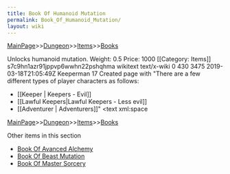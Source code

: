 ```yaml
---
title: Book Of Humanoid Mutation
permalink: Book_Of_Humanoid_Mutation/
layout: wiki
---
```


[MainPage](/keeperrl_wiki/ "wikilink")>>[Dungeon](/keeperrl_wiki/Dungeon "wikilink")>>[Items](/keeperrl_wiki/Items_Guide "wikilink")>>[Books](/keeperrl_wiki/Books "wikilink")

 Unlocks humanoid mutation.
 Weight: 0.5
 Price: 1000
[[Category: Items]]</text>
      <sha1>s7c9hn1azr91jppvp6wwhn22pshqhma</sha1>
      <model>wikitext</model>
      <format>text/x-wiki</format>
    </revision>
  </page>
  <page>
    <title>Player Characters</title>
    <ns>0</ns>
    <id>430</id>
    <revision>
      <id>3475</id>
      <timestamp>2019-03-18T21:05:49Z</timestamp>
      <contributor>
        <username>Keeperman</username>
        <id>17</id>
      </contributor>
      <comment>Created page with &quot;There are a few different types of player characters as follows:  
- [[Keeper | Keepers - Evil]] 
- [[Lawful Keepers|Lawful Keepers - Less evil]] 
- [[Adventurer | Adventurers]]&quot;</comment>
      <text xml:space

[MainPage](/keeperrl_wiki/ "wikilink")>>[Dungeon](/keeperrl_wiki/Dungeon "wikilink")>>[Items](/keeperrl_wiki/Items_Guide "wikilink")>>[Books](/keeperrl_wiki/Books "wikilink")

Other items in this section
-    [Book Of Avanced Alchemy](/keeperrl_wiki/Book_Of_Avanced_Alchemy "wikilink")
-    [Book Of Beast Mutation](/keeperrl_wiki/Book_Of_Beast_Mutation "wikilink")
-    [Book Of Master Sorcery](/keeperrl_wiki/Book_Of_Master_Sorcery "wikilink")
